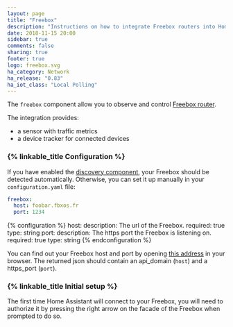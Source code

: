 ```yaml
---
layout: page
title: "Freebox"
description: "Instructions on how to integrate Freebox routers into Home Assistant."
date: 2018-11-15 20:00
sidebar: true
comments: false
sharing: true
footer: true
logo: freebox.svg
ha_category: Network
ha_release: "0.83"
ha_iot_class: "Local Polling"
---
```



The `freebox` component allow you to observe and control [Freebox router](http://www.free.fr/).

The integration provides:

* a sensor with traffic metrics
* a device tracker for connected devices

### {% linkable_title Configuration %}

If you have enabled the [discovery component](/components/discovery/),
your Freebox should be detected automatically. Otherwise, you can set it
up manually in your `configuration.yaml` file:

```yaml
freebox:
  host: foobar.fbxos.fr
  port: 1234
```

{% configuration %}
host:
  description: The url of the Freebox.
  required: true
  type: string
port:
  description: The https port the Freebox is listening on.
  required: true
  type: string
{% endconfiguration %}

You can find out your Freebox host and port by opening
[this address](http://mafreebox.freebox.fr/api_version) in your browser. The
returned json should contain an api_domain (`host`) and a https_port (`port`).

### {% linkable_title Initial setup %}

The first time Home Assistant will connect to your Freebox, you will need to
authorize it by pressing the right arrow on the facade of the Freebox when
prompted to do so.
